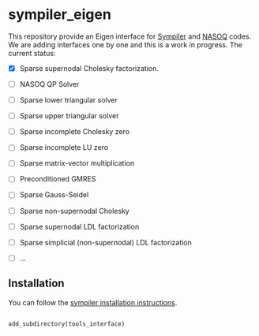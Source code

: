 # sympiler_eigen
This repository provide an Eigen interface for 
[Sympiler](https://github.com/sympiler/sympiler) and 
[NASOQ](https://github.com/sympiler/nasoq) 
codes. 
We are adding interfaces one by one and this is a work in progress. 
The current status:
- [x] Sparse supernodal Cholesky factorization. 
- [ ] NASOQ QP Solver
- [ ] Sparse lower triangular solver 
- [ ] Sparse upper triangular solver
- [ ] Sparse incomplete Cholesky zero
- [ ] Sparse incomplete LU zero
- [ ] Sparse matrix-vector multiplication
- [ ] Preconditioned GMRES
- [ ] Sparse Gauss-Seidel
- [ ] Sparse non-supernodal Cholesky
- [ ] Sparse supernodal LDL factorization
- [ ] Sparse simplicial (non-supernodal) LDL factorization
- [ ] ...


## Installation
You can follow the [sympiler installation instructions](https://github.com/sympiler/sympiler). 




```

add_subdirectory(tools_interface)
```
